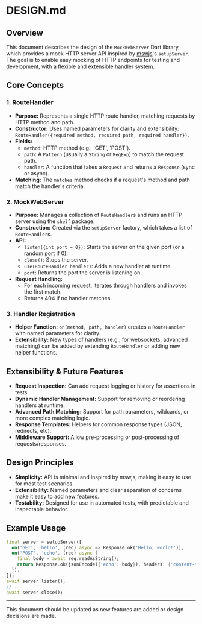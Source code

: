 # DESIGN.md

## Overview

This document describes the design of the `MockWebServer` Dart library, which provides a mock HTTP server API inspired by [mswjs](https://mswjs.io/)'s `setupServer`. The goal is to enable easy mocking of HTTP endpoints for testing and development, with a flexible and extensible handler system.

## Core Concepts

### 1. RouteHandler
- **Purpose:** Represents a single HTTP route handler, matching requests by HTTP method and path.
- **Constructor:** Uses named parameters for clarity and extensibility: `RouteHandler({required method, required path, required handler})`.
- **Fields:**
  - `method`: HTTP method (e.g., 'GET', 'POST').
  - `path`: A `Pattern` (usually a `String` or `RegExp`) to match the request path.
  - `handler`: A function that takes a `Request` and returns a `Response` (sync or async).
- **Matching:** The `matches` method checks if a request's method and path match the handler's criteria.

### 2. MockWebServer
- **Purpose:** Manages a collection of `RouteHandler`s and runs an HTTP server using the `shelf` package.
- **Construction:** Created via the `setupServer` factory, which takes a list of `RouteHandler`s.
- **API:**
  - `listen({int port = 0})`: Starts the server on the given port (or a random port if 0).
  - `close()`: Stops the server.
  - `use(RouteHandler handler)`: Adds a new handler at runtime.
  - `port`: Returns the port the server is listening on.
- **Request Handling:**
  - For each incoming request, iterates through handlers and invokes the first match.
  - Returns 404 if no handler matches.

### 3. Handler Registration
- **Helper Function:** `on(method, path, handler)` creates a `RouteHandler` with named parameters for clarity.
- **Extensibility:** New types of handlers (e.g., for websockets, advanced matching) can be added by extending `RouteHandler` or adding new helper functions.

## Extensibility & Future Features
- **Request Inspection:** Can add request logging or history for assertions in tests.
- **Dynamic Handler Management:** Support for removing or reordering handlers at runtime.
- **Advanced Path Matching:** Support for path parameters, wildcards, or more complex matching logic.
- **Response Templates:** Helpers for common response types (JSON, redirects, etc).
- **Middleware Support:** Allow pre-processing or post-processing of requests/responses.

## Design Principles
- **Simplicity:** API is minimal and inspired by mswjs, making it easy to use for most test scenarios.
- **Extensibility:** Named parameters and clear separation of concerns make it easy to add new features.
- **Testability:** Designed for use in automated tests, with predictable and inspectable behavior.

## Example Usage
```dart
final server = setupServer([
  on('GET', 'hello', (req) async => Response.ok('Hello, world!')),
  on('POST', 'echo', (req) async {
    final body = await req.readAsString();
    return Response.ok(jsonEncode({'echo': body}), headers: {'content-type': 'application/json'});
  }),
]);
await server.listen();
// ...
await server.close();
```

---
This document should be updated as new features are added or design decisions are made.
